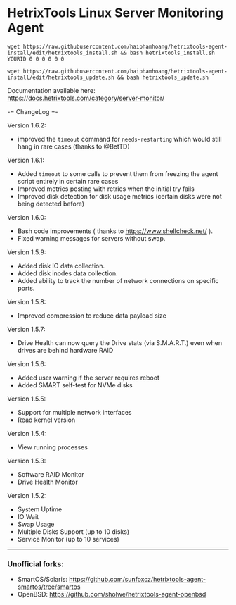 # HetrixTools Linux Server Monitoring Agent

```
wget https://raw.githubusercontent.com/haiphamhoang/hetrixtools-agent-install/edit/hetrixtools_install.sh && bash hetrixtools_install.sh YOURID 0 0 0 0 0 0

wget https://raw.githubusercontent.com/haiphamhoang/hetrixtools-agent-install/edit/hetrixtools_update.sh && bash hetrixtools_update.sh

```

Documentation available here: https://docs.hetrixtools.com/category/server-monitor/


-= ChangeLog =-

Version 1.6.2:
- improved the `timeout` command for `needs-restarting` which would still hang in rare cases (thanks to @BetTD)

Version 1.6.1:
- Added `timeout` to some calls to prevent them from freezing the agent script entirely in certain rare cases
- Improved metrics posting with retries when the initial try fails
- Improved disk detection for disk usage metrics (certain disks were not being detected before)

Version 1.6.0:
- Bash code improvements ( thanks to https://www.shellcheck.net/ ).
- Fixed warning messages for servers without swap.

Version 1.5.9:
- Added disk IO data collection.
- Added disk inodes data collection.
- Added ability to track the number of network connections on specific ports.

Version 1.5.8:
- Improved compression to reduce data payload size

Version 1.5.7:
- Drive Health can now query the Drive stats (via S.M.A.R.T.) even when drives are behind hardware RAID

Version 1.5.6:
- Added user warning if the server requires reboot
- Added SMART self-test for NVMe disks

Version 1.5.5:
- Support for multiple network interfaces
- Read kernel version

Version 1.5.4:
- View running processes

Version 1.5.3:
- Software RAID Monitor
- Drive Health Monitor

Version 1.5.2:
- System Uptime
- IO Wait
- Swap Usage
- Multiple Disks Support (up to 10 disks)
- Service Monitor (up to 10 services)

---

### Unofficial forks:
- SmartOS/Solaris: https://github.com/sunfoxcz/hetrixtools-agent-smartos/tree/smartos
- OpenBSD: https://github.com/sholwe/hetrixtools-agent-openbsd

